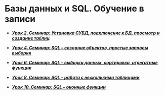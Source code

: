 # Базы данных и SQL. Обучение в записи

- ***[Урок 2. Семинар: Установка СУБД, подключение к БД, просмотр и создание таблиц](https://github.com/olgashenkel/Databases-and-SQL/tree/main/Lesson_02)***

- ***[Урок 4. Семинар: SQL – создание объектов, простые запросы выборки](https://github.com/olgashenkel/Databases-and-SQL/tree/main/Lesson_04)***

- ***[Урок 6. Семинар: SQL – выборка данных, сортировка, агрегатные функции](https://github.com/olgashenkel/Databases-and-SQL/tree/main/Lesson_06)***

- ***[Урок 8. Семинар: SQL – работа с несколькими таблицами](https://github.com/olgashenkel/Databases-and-SQL/tree/main/Lesson_08)***

- ***[Урок 10. Семинар: SQL – оконные функции](https://github.com/olgashenkel/Databases-and-SQL/tree/main/Lesson_10)***